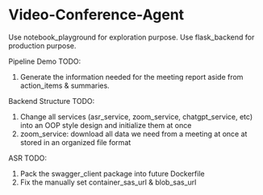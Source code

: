 # Video-Conference-Agent

Use notebook_playground for exploration purpose.
Use flask_backend for production purpose.

Pipeline Demo TODO:
1. Generate the information needed for the meeting report aside from action_items & summaries.

Backend Structure TODO:
1. Change all services (asr_service, zoom_service, chatgpt_service, etc) into an OOP style design and initialize them at once
2. zoom_service: download all data we need from a meeting at once at stored in an organized file format

ASR TODO:
1. Pack the swagger_client package into future Dockerfile
2. Fix the manually set container_sas_url & blob_sas_url